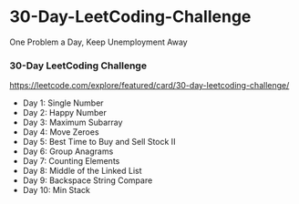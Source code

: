 # 30-Day-LeetCoding-Challenge
One Problem a Day, Keep Unemployment Away

### 30-Day LeetCoding Challenge
https://leetcode.com/explore/featured/card/30-day-leetcoding-challenge/

- Day 1: Single Number
- Day 2: Happy Number
- Day 3: Maximum Subarray
- Day 4: Move Zeroes
- Day 5: Best Time to Buy and Sell Stock II
- Day 6: Group Anagrams
- Day 7: Counting Elements
- Day 8: Middle of the Linked List
- Day 9: Backspace String Compare
- Day 10: Min Stack


